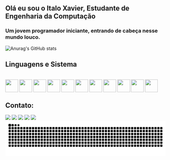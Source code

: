 ## Olá eu sou o Italo Xavier, Estudante de Engenharia da Computação

  <h3> Um jovem programador iniciante, entrando de cabeça nesse mundo louco. </h3>  

![Anurag's GitHub stats](https://github-readme-stats.vercel.app/api?username=Itaxao&show_icons=true&theme=radical)

## Linguagens e Sistema
<div style="display: inline_block;"><br>
  <img align="center" height="40" width="40" src="https://cdn.jsdelivr.net/gh/devicons/devicon@latest/icons/archlinux/archlinux-original.svg" /
  <img align="center" height="40" width="40" src="https://cdn.jsdelivr.net/gh/devicons/devicon@latest/icons/cplusplus/cplusplus-plain.svg" />
  <img align="center" height="40" width="40" src="https://cdn.jsdelivr.net/gh/devicons/devicon@latest/icons/javascript/javascript-original.svg" />
  <img align="center" height="40" width="40" src="https://cdn.jsdelivr.net/gh/devicons/devicon@latest/icons/java/java-original.svg" />
  <img align="center" height="40" width="40" src="https://cdn.jsdelivr.net/gh/devicons/devicon@latest/icons/mysql/mysql-original.svg" />
  <img align="center" height="40" width="40" src="https://cdn.jsdelivr.net/gh/devicons/devicon@latest/icons/csharp/csharp-plain.svg" />
  <img align="center" height="40" width="40" src="https://cdn.jsdelivr.net/gh/devicons/devicon@latest/icons/git/git-plain.svg" />
  <img align="center" height="40" width="40" src="https://cdn.jsdelivr.net/gh/devicons/devicon@latest/icons/python/python-original.svg" />
  <img align="center" height="40" width="40" src="https://cdn.jsdelivr.net/gh/devicons/devicon@latest/icons/html5/html5-original-wordmark.svg" />
  <img align="center" height="40" width="40" src="https://cdn.jsdelivr.net/gh/devicons/devicon@latest/icons/css3/css3-plain.svg" />
  <img align="center" height="40" width="40" src="https://cdn.jsdelivr.net/gh/devicons/devicon@latest/icons/php/php-original.svg" />
  <img align="center" height="40" width="40" src="https://cdn.jsdelivr.net/gh/devicons/devicon@latest/icons/latex/latex-original.svg" />

</div>

## Contato: 
<div> 
  <a href="https://www.youtube.com/@itaxao9099" target="_blank"><img src="https://img.shields.io/badge/YouTube-FF0000?style=for-the-badge&logo=youtube&logoColor=white" target="_blank"></a>
  <a href="https://www.instagram.com/reiolati/?next=%2F" target="_blank"><img src="https://img.shields.io/badge/-Instagram-%23E4405F?style=for-the-badge&logo=instagram&logoColor=white" target="_blank"></a>
  <a href="https://discord.gg/anakin_the" target="_blank"><img src="https://img.shields.io/badge/Discord-7289DA?style=for-the-badge&logo=discord&logoColor=white" target="_blank"></a> 
  <a href = "mailto:xavieritalo853@gmail.com"><img src="https://img.shields.io/badge/-Gmail-%23333?style=for-the-badge&logo=gmail&logoColor=white" target="_blank"></a>
  <a href="https://www.linkedin.com/in/italo-xavier-b5aa311a2" target="_blank"><img src="https://img.shields.io/badge/-LinkedIn-%230077B5?style=for-the-badge&logo=linkedin&logoColor=white" target="_blank"></a> 
</div>

<picture>
  <source media="(prefers-color-scheme: dark)" srcset="https://raw.githubusercontent.com/Itaxao/Itaxao/output/github-contribution-grid-snake-dark.svg">
  <source media="(prefers-color-scheme: light)" srcset="https://raw.githubusercontent.com/Itaxao/Itaxao/output/github-contribution-grid-snake.svg">
  <img alt="github contribution grid snake animation" src="https://raw.githubusercontent.com/Itaxao/Itaxao/output/github-contribution-grid-snake.svg">
</picture>
